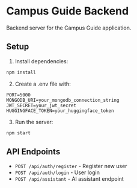 # Campus Guide Backend

Backend server for the Campus Guide application.

## Setup

1. Install dependencies:
```bash
npm install
```

2. Create a .env file with:
```plaintext
PORT=5000
MONGODB_URI=your_mongodb_connection_string
JWT_SECRET=your_jwt_secret
HUGGINGFACE_TOKEN=your_huggingface_token
```

3. Run the server:
```bash
npm start
```

## API Endpoints

- `POST /api/auth/register` - Register new user
- `POST /api/auth/login` - User login
- `POST /api/assistant` - AI assistant endpoint